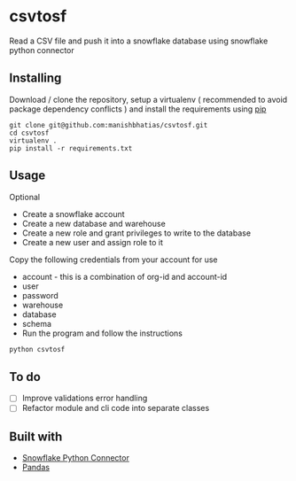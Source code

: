 # csvtosf
Read a CSV file and push it into a snowflake database using snowflake python connector

## Installing
Download / clone the repository, setup a virtualenv ( recommended to avoid package dependency conflicts ) and install the requirements using [pip](https://pip.pypa.io/en/stable/)
```
git clone git@github.com:manishbhatias/csvtosf.git
cd csvtosf
virtualenv .
pip install -r requirements.txt
```

## Usage
Optional
- Create a snowflake account
- Create a new database and warehouse
- Create a new role and grant privileges to write to the database
- Create a new user and assign role to it

Copy the following credentials from your account for use
- account - this is a combination of org-id and account-id
- user
- password
- warehouse
- database
- schema
- Run the program and follow the instructions
```bash
python csvtosf
```

## To do
- [ ] Improve validations error handling
- [ ] Refactor module and cli code into separate classes

## Built with
- [Snowflake Python Connector](https://docs.snowflake.com/en/user-guide/python-connector.html)
- [Pandas](https://pandas.pydata.org/)
